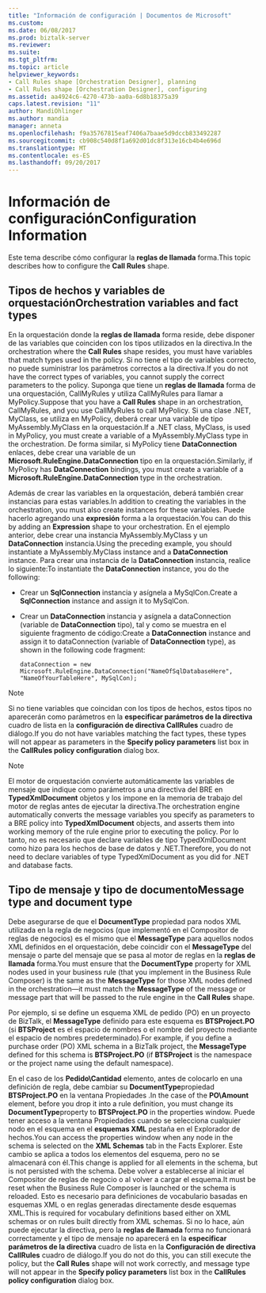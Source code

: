 ```yaml
---
title: "Información de configuración | Documentos de Microsoft"
ms.custom: 
ms.date: 06/08/2017
ms.prod: biztalk-server
ms.reviewer: 
ms.suite: 
ms.tgt_pltfrm: 
ms.topic: article
helpviewer_keywords:
- Call Rules shape [Orchestration Designer], planning
- Call Rules shape [Orchestration Designer], configuring
ms.assetid: aa4924c6-4270-473b-aa0a-6d8b18375a39
caps.latest.revision: "11"
author: MandiOhlinger
ms.author: mandia
manager: anneta
ms.openlocfilehash: f9a35767815eaf7406a7baae5d9dccb833492287
ms.sourcegitcommit: cb908c540d8f1a692d01dc8f313e16cb4b4e696d
ms.translationtype: MT
ms.contentlocale: es-ES
ms.lasthandoff: 09/20/2017
---
```

# <a name="configuration-information"></a><span data-ttu-id="2d75f-102">Información de configuración</span><span class="sxs-lookup"><span data-stu-id="2d75f-102">Configuration Information</span></span>
<span data-ttu-id="2d75f-103">Este tema describe cómo configurar la **reglas de llamada** forma.</span><span class="sxs-lookup"><span data-stu-id="2d75f-103">This topic describes how to configure the **Call Rules** shape.</span></span>  
  
## <a name="orchestration-variables-and-fact-types"></a><span data-ttu-id="2d75f-104">Tipos de hechos y variables de orquestación</span><span class="sxs-lookup"><span data-stu-id="2d75f-104">Orchestration variables and fact types</span></span>  
 <span data-ttu-id="2d75f-105">En la orquestación donde la **reglas de llamada** forma reside, debe disponer de las variables que coinciden con los tipos utilizados en la directiva.</span><span class="sxs-lookup"><span data-stu-id="2d75f-105">In the orchestration where the **Call Rules** shape resides, you must have variables that match types used in the policy.</span></span> <span data-ttu-id="2d75f-106">Si no tiene el tipo de variables correcto, no puede suministrar los parámetros correctos a la directiva.</span><span class="sxs-lookup"><span data-stu-id="2d75f-106">If you do not have the correct types of variables, you cannot supply the correct parameters to the policy.</span></span> <span data-ttu-id="2d75f-107">Suponga que tiene un **reglas de llamada** forma de una orquestación, CallMyRules y utiliza CallMyRules para llamar a MyPolicy.</span><span class="sxs-lookup"><span data-stu-id="2d75f-107">Suppose that you have a **Call Rules** shape in an orchestration, CallMyRules, and you use CallMyRules to call MyPolicy.</span></span> <span data-ttu-id="2d75f-108">Si una clase .NET, MyClass, se utiliza en MyPolicy, deberá crear una variable de tipo MyAssembly.MyClass en la orquestación.</span><span class="sxs-lookup"><span data-stu-id="2d75f-108">If a .NET class, MyClass, is used in MyPolicy, you must create a variable of a MyAssembly.MyClass type in the orchestration.</span></span> <span data-ttu-id="2d75f-109">De forma similar, si MyPolicy tiene **DataConnection** enlaces, debe crear una variable de un **Microsoft.RuleEngine.DataConnection** tipo en la orquestación.</span><span class="sxs-lookup"><span data-stu-id="2d75f-109">Similarly, if MyPolicy has **DataConnection** bindings, you must create a variable of a **Microsoft.RuleEngine.DataConnection** type in the orchestration.</span></span>  
  
 <span data-ttu-id="2d75f-110">Además de crear las variables en la orquestación, deberá también crear instancias para estas variables.</span><span class="sxs-lookup"><span data-stu-id="2d75f-110">In addition to creating the variables in the orchestration, you must also create instances for these variables.</span></span> <span data-ttu-id="2d75f-111">Puede hacerlo agregando una **expresión** forma a la orquestación.</span><span class="sxs-lookup"><span data-stu-id="2d75f-111">You can do this by adding an **Expression** shape to your orchestration.</span></span> <span data-ttu-id="2d75f-112">En el ejemplo anterior, debe crear una instancia MyAssembly.MyClass y un **DataConnection** instancia.</span><span class="sxs-lookup"><span data-stu-id="2d75f-112">Using the preceding example, you should instantiate a MyAssembly.MyClass instance and a **DataConnection** instance.</span></span> <span data-ttu-id="2d75f-113">Para crear una instancia de la **DataConnection** instancia, realice lo siguiente:</span><span class="sxs-lookup"><span data-stu-id="2d75f-113">To instantiate the **DataConnection** instance, you do the following:</span></span>  
  
-   <span data-ttu-id="2d75f-114">Crear un **SqlConnection** instancia y asígnela a MySqlCon.</span><span class="sxs-lookup"><span data-stu-id="2d75f-114">Create a **SqlConnection** instance and assign it to MySqlCon.</span></span>  
  
-   <span data-ttu-id="2d75f-115">Crear un **DataConnection** instancia y asígnela a dataConnection (variable de **DataConnection** tipo), tal y como se muestra en el siguiente fragmento de código:</span><span class="sxs-lookup"><span data-stu-id="2d75f-115">Create a **DataConnection** instance and assign it to dataConnection (variable of **DataConnection** type), as shown in the following code fragment:</span></span>  
  
    ```  
    dataConnection = new Microsoft.RuleEngine.DataConnection("NameOfSqlDatabaseHere", "NameOfYourTableHere", MySqlCon);  
    ```  
  
> [!NOTE]
>  <span data-ttu-id="2d75f-116">Si no tiene variables que coincidan con los tipos de hechos, estos tipos no aparecerán como parámetros en la **especificar parámetros de la directiva** cuadro de lista en la **configuración de directiva CallRules** cuadro de diálogo.</span><span class="sxs-lookup"><span data-stu-id="2d75f-116">If you do not have variables matching the fact types, these types will not appear as parameters in the **Specify policy parameters** list box in the **CallRules policy configuration** dialog box.</span></span>  
  
> [!NOTE]
>  <span data-ttu-id="2d75f-117">El motor de orquestación convierte automáticamente las variables de mensaje que indique como parámetros a una directiva del BRE en **TypedXmlDocument** objetos y los impone en la memoria de trabajo del motor de reglas antes de ejecutar la directiva.</span><span class="sxs-lookup"><span data-stu-id="2d75f-117">The orchestration engine automatically converts the message variables you specify as parameters to a BRE policy into **TypedXmlDocument** objects, and asserts them into working memory of the rule engine prior to executing the policy.</span></span> <span data-ttu-id="2d75f-118">Por lo tanto, no es necesario que declare variables de tipo TypedXmlDocument como hizo para los hechos de base de datos y .NET.</span><span class="sxs-lookup"><span data-stu-id="2d75f-118">Therefore, you do not need to declare variables of type TypedXmlDocument as you did for .NET and database facts.</span></span>  
  
## <a name="message-type-and-document-type"></a><span data-ttu-id="2d75f-119">Tipo de mensaje y tipo de documento</span><span class="sxs-lookup"><span data-stu-id="2d75f-119">Message type and document type</span></span>  
 <span data-ttu-id="2d75f-120">Debe asegurarse de que el **DocumentType** propiedad para nodos XML utilizada en la regla de negocios (que implementó en el Compositor de reglas de negocios) es el mismo que el **MessageType** para aquellos nodos XML definidos en el orquestación, debe coincidir con el **MessageType** del mensaje o parte del mensaje que se pasa al motor de reglas en la **reglas de llamada** forma.</span><span class="sxs-lookup"><span data-stu-id="2d75f-120">You must ensure that the **DocumentType** property for XML nodes used in your business rule (that you implement in the Business Rule Composer) is the same as the **MessageType** for those XML nodes defined in the orchestration—it must match the **MessageType** of the message or message part that will be passed to the rule engine in the **Call Rules** shape.</span></span>  
  
 <span data-ttu-id="2d75f-121">Por ejemplo, si se define un esquema XML de pedido (PO) en un proyecto de BizTalk, el **MessageType** definido para este esquema es **BTSProject.PO** (si **BTSProject** es el espacio de nombres o el nombre del proyecto mediante el espacio de nombres predeterminado).</span><span class="sxs-lookup"><span data-stu-id="2d75f-121">For example, if you define a purchase order (PO) XML schema in a BizTalk project, the **MessageType** defined for this schema is **BTSProject.PO** (if **BTSProject** is the namespace or the project name using the default namespace).</span></span>  
  
 <span data-ttu-id="2d75f-122">En el caso de los **Pedido\Cantidad** elemento, antes de colocarlo en una definición de regla, debe cambiar su **DocumentType**propiedad **BTSProject.PO** en la ventana Propiedades .</span><span class="sxs-lookup"><span data-stu-id="2d75f-122">In the case of the **PO\Amount** element, before you drop it into a rule definition, you must change its **DocumentType**property to **BTSProject.PO** in the properties window.</span></span> <span data-ttu-id="2d75f-123">Puede tener acceso a la ventana Propiedades cuando se selecciona cualquier nodo en el esquema en el **esquemas XML** pestaña en el Explorador de hechos.</span><span class="sxs-lookup"><span data-stu-id="2d75f-123">You can access the properties window when any node in the schema is selected on the **XML Schemas** tab in the Facts Explorer.</span></span> <span data-ttu-id="2d75f-124">Este cambio se aplica a todos los elementos del esquema, pero no se almacenará con él.</span><span class="sxs-lookup"><span data-stu-id="2d75f-124">This change is applied for all elements in the schema, but is not persisted with the schema.</span></span> <span data-ttu-id="2d75f-125">Debe volver a establecerse al iniciar el Compositor de reglas de negocio o al volver a cargar el esquema.</span><span class="sxs-lookup"><span data-stu-id="2d75f-125">It must be reset when the Business Rule Composer is launched or the schema is reloaded.</span></span> <span data-ttu-id="2d75f-126">Esto es necesario para definiciones de vocabulario basadas en esquemas XML o en reglas generadas directamente desde esquemas XML.</span><span class="sxs-lookup"><span data-stu-id="2d75f-126">This is required for vocabulary definitions based either on XML schemas or on rules built directly from XML schemas.</span></span> <span data-ttu-id="2d75f-127">Si no lo hace, aún puede ejecutar la directiva, pero la **reglas de llamada** forma no funcionará correctamente y el tipo de mensaje no aparecerá en la **especificar parámetros de la directiva** cuadro de lista en la  **Configuración de directiva CallRules** cuadro de diálogo.</span><span class="sxs-lookup"><span data-stu-id="2d75f-127">If you do not do this, you can still execute the policy, but the **Call Rules** shape will not work correctly, and message type will not appear in the **Specify policy parameters** list box in the **CallRules policy configuration** dialog box.</span></span>